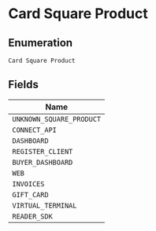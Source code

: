 
# Card Square Product

## Enumeration

`Card Square Product`

## Fields

| Name |
|  --- |
| `UNKNOWN_SQUARE_PRODUCT` |
| `CONNECT_API` |
| `DASHBOARD` |
| `REGISTER_CLIENT` |
| `BUYER_DASHBOARD` |
| `WEB` |
| `INVOICES` |
| `GIFT_CARD` |
| `VIRTUAL_TERMINAL` |
| `READER_SDK` |

